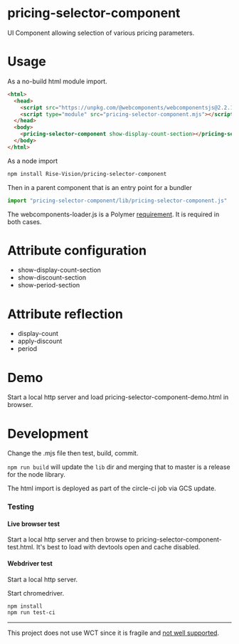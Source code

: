 # pricing-selector-component

UI Component allowing selection of various pricing parameters.

# Usage

As a no-build html module import.

``` html
<html>
  <head>
    <script src="https://unpkg.com/@webcomponents/webcomponentsjs@2.2.10/webcomponents-loader.js"></script>
    <script type="module" src="pricing-selector-component.mjs"></script>
  </head>
  <body>
    <pricing-selector-component show-display-count-section></pricing-selector-component>
  </body>
</html>
```

As a node import

``` bash
npm install Rise-Vision/pricing-selector-component
```

Then in a parent component that is an entry point for a bundler

``` js
import "pricing-selector-component/lib/pricing-selector-component.js"
```

The webcomponents-loader.js is a Polymer [requirement](https://polymer-library.polymer-project.org/3.0/docs/polyfills).
It is required in both cases.

# Attribute configuration

 - show-display-count-section
 - show-discount-section
 - show-period-section

# Attribute reflection

 - display-count
 - apply-discount
 - period

# Demo

Start a local http server and load pricing-selector-component-demo.html in browser.

# Development

Change the .mjs file then test, build, commit.

`npm run build` will update the `lib` dir and merging that to master is a release for the node library.

The html import is deployed as part of the circle-ci job via GCS update.

### Testing

#### Live browser test

Start a local http server and then browse to pricing-selector-component-test.html.
It's best to load with devtools open and cache disabled.

#### Webdriver test

Start a local http server.

Start chromedriver.

``` bash
npm install
npm run test-ci

```

--------

This project does not use WCT since it is fragile and [not well supported](https://github.com/Polymer/tools/issues/3398).
